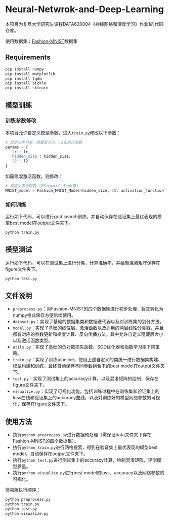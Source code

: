 # Neural-Netwrok-and-Deep-Learning
本项目为复旦大学研究生课程DATA620004《神经网络和深度学习》作业1的代码仓库。

使用数据集：[Fashion-MNIST](https://github.com/zalandoresearch/fashion-mnist)数据集

## Requirements
```python
pip install numpy
pip install matplotlib
pip install tqdm
pip install pickle
pip install sklearn
```

## 模型训练
### 训练参数修改
本项目允许自定义模型参数，进入`train.py`修改以下参数：
```python
# 自定义学习率、隐藏层大小、l2正则化系数
params = {
  'lr': lr,
  'hidden_size': hidden_size,
  'l2': l2
}
```

如需修改激活函数，则修改：
```python
# 自定义激活函数（如Sigmoid、Tanh等）
MNIST_model = Fashion_MNIST_Model(hidden_size, 10, activation_function)
```

### 如何训练
运行如下代码，可以进行grid search训练，并自动保存在验证集上最优表现的模型best model在output文件夹下。
```python
python train.py
```

## 模型测试
运行如下代码，可以在测试集上进行分类，计算准确率，并绘制混淆矩阵保存在figure文件夹下。
```python
python test.py
```

## 文件说明
- `preprocess.py`：对Fashion-MNIST的四个数据集进行初步处理，将其转化为numpy格式保存方便后续使用。
- `dataset.py`：实现了基础的数据集类和数据迭代器以及对训练集的划分方法。
- `model.py`：实现了基础的线性层、激活函数以及适用的两层线性分类器，并且都有对应的参数更新和梯度计算、反向传播方法。其中允许自定义隐藏层大小以及激活函数类型。
- `utils.py`：实现了基础的负对数损失函数、SGD优化器和指数学习率下降策略。
- `train.py`：实现了训练pipeline，使用上述自定义的类统一进行数据集构建、模型构建和训练，最终自动保存不同参数组合下的best model在output文件夹下。
- `test.py`：实现了测试集上的accuracy计算，以及混淆矩阵的绘制，保存在figure文件夹下。
- `visualize.py`：实现了可视化功能，包括训练过程中在训练集和验证集上的loss曲线和验证集上的accuracy曲线，以及对训练好的模型网络参数的可视化，保存在figure文件夹下。

## 使用方法
- 执行`python preprocess.py`进行数据预处理（需保证data文件夹下存在Fashion-MNIST的四个数据集）。
- 执行`python train.py`进行网格搜索，得到在验证集上最优表现的模型best model，自动保存在output文件夹下。
- 执行`python test.py`进行测试集上的accuracy计算，绘制混淆矩阵，评测模型质量。
- 执行`python visualize.py`进行best model的loss、accuracy以及网络参数的可视化。

简易版执行顺序：
```python
python preprocess.py
python train.py
python test.py
python visualize.py
```

